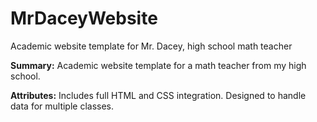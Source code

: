 # MrDaceyWebsite
Academic website template for Mr. Dacey, high school math teacher

<b>Summary:</b> Academic website template for a math teacher from my high school.

<b>Attributes:</b> Includes full HTML and CSS integration. Designed to handle data for multiple classes.
